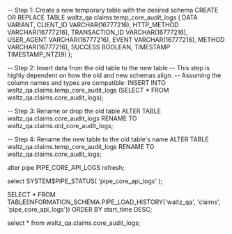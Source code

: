 -- Step 1: Create a new temporary table with the desired schema
CREATE OR REPLACE TABLE waltz_qa.claims.temp_core_audit_logs (
    DATA VARIANT,
    CLIENT_ID VARCHAR(16777216),
    HTTP_METHOD VARCHAR(16777216),
    TRANSACTION_ID VARCHAR(16777216),
    USER_AGENT VARCHAR(16777216),
    EVENT VARCHAR(16777216),
    METHOD VARCHAR(16777216),
    SUCCESS BOOLEAN,
    TIMESTAMP TIMESTAMP_NTZ(9)
);

-- Step 2: Insert data from the old table to the new table
-- This step is highly dependent on how the old and new schemas align.
-- Assuming the column names and types are compatible:
INSERT INTO waltz_qa.claims.temp_core_audit_logs (SELECT * FROM waltz_qa.claims.core_audit_logs);

-- Step 3: Rename or drop the old table
ALTER TABLE waltz_qa.claims.core_audit_logs RENAME TO waltz_qa.claims.old_core_audit_logs;

-- Step 4: Rename the new table to the old table's name
ALTER TABLE waltz_qa.claims.temp_core_audit_logs RENAME TO waltz_qa.claims.core_audit_logs;

alter pipe PIPE_CORE_API_LOGS refresh;

select SYSTEM$PIPE_STATUS( 'pipe_core_api_logs' );

SELECT * 
FROM TABLE(INFORMATION_SCHEMA.PIPE_LOAD_HISTORY('waltz_qa', 'claims', 'pipe_core_api_logs'))
ORDER BY start_time DESC;

select *
from waltz_qa.claims.core_audit_logs;

